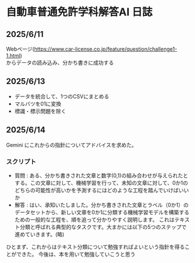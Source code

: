 # 自動車普通免許学科解答AI 日誌

## 2025/6/11
Webページ(https://www.car-license.co.jp/feature/question/challenge1-1.html)  
からデータの読み込み、分かち書きに成功する
## 2025/6/13
- データを統合して、1つのCSVにまとめる  
- マルバツを01に変換  
- 標識・標示問題を除く
## 2025/6/14
Gemini にこれからの指針についてアドバイスを求めた。
### スクリプト
- 質問 : ある、分かち書きされた文章と数字(0,1)の組み合わせが与えられたとする。この文章に対して、機械学習を行って、未知の文章に対して、0か1のどちらの可能性が高いかを予測するにはどのような工程を踏んでいけばいいか
- 解答 : はい、承知いたしました。分かち書きされた文章とラベル（0か1）のデータセットから、新しい文章を0か1に分類する機械学習モデルを構築するための一般的な工程を、順を追って分かりやすく説明します。
これはテキスト分類と呼ばれる典型的なタスクです。大まかには以下の5つのステップで進めていきます。(略)

ひとまず、これからはテキスト分類について勉強すればよいという指針を得ることができた。
今後は、本を用いて勉強していこうと思う